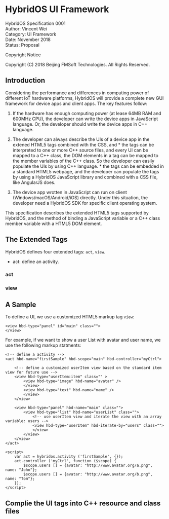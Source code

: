# HybridOS UI Framework

HybridOS Specification 0001<br/>
Author: Vincent Wei<br/>
Category: UI Framework<br/>
Date: November 2018<br/>
Status: Proposal

Copyright Notice

  Copyright (C) 2018 Beijing FMSoft Technologies. All Rights Reserved.

## Introduction

Considering the performance and differences in computing power of different
IoT hardware platforms, HybridOS will provide a complete new GUI framework
for device apps and client apps. The key features follow:

  1. If the hardware has enough computing power (at lease 64MB RAM and 600MHz CPU),
    the developer can write the device apps in JavaScript language. Or, the developer
    should write the device apps in C++ language.

  2. The developer can always describe the UIs of a device app in the extened HTML5
    tags combined with the CSS, and
    * the tags can be interpreted to one or more C++ source files, and every UI can be
      mapped to a C++ class, the DOM elements in a tag can be mapped to the member
      variables of the C++ class. So the developer can easily populate the UIs by using
      C++ language.
    * the tags can be embedded in a standard HTML5 webpage, and the developer can
      populate the tags by using a HybridOS JavaScript library and combined with a 
      CSS file, like AngularJS does.

  3. The device app wrotten in JavaScript can run on client (Windows/macOS/Android/iOS)
     directly. Under this situation, the developer need a HybridOS SDK for specific
     client operating system.

This specification describes the extended HTML5 tags supported by HybridOS,
and the method of binding a JavaScript variable or a C++ class member variable with
a HTML5 DOM element.

## The Extended Tags

HybridOS defines four extended tags: `act`, `view`.

  * act: define an activity.

### act

### view

## A Sample

To define a UI, we use a customized HTML5 markup tag `view`:

    <view hbd-type="panel" id="main" class="">
    </view>

For example, if we want to show a user List with avatar and user name, we use
the following markup statments:

    <!-- define a activity -->
    <act hbd-name="firstSample" hbd-scope="main" hbd-controller="myCtrl">

        <!-- define a customized userItem view based on the standard item view for future use -->
        <view hbd-type="userItem:item" class="" >
            <view hbd-type="image" hbd-name="avatar" />
            </view>
            <view hbd-type="text" hbd-name="name" />
            </view>
        </view>

        <view hbd-type="panel" hbd-name="main" class="">
            <view hbd-type="list" hbd-name="userList" class="">
                <!-- use userItem view and iterate the view with an array variable: users -->
                <view hbd-type="userItem" hbd-iterate-by="users" class="">
                </view>
            </view>
        </view>
    </act>

    <script>
        var act = hybridos.activity ('firstSample', {});
        act.controller ('myCtrl', function ($scope) {
            $scope.users [] = {avatar: "http://www.avatar.org/a.png", name: "John"};
            $scope.users [] = {avatar: "http://www.avatar.org/b.png", name: "Tom"};
        });
    </script>

## Complie the UI tags into C++ resource and class files


